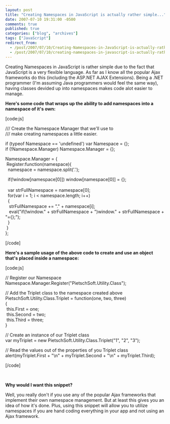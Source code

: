 ```yaml
---
layout: post
title: "Creating Namespaces in JavaScript is actually rather simple..."
date: 2007-07-10 19:31:00 -0500
comments: true
published: true
categories: ["blog", "archives"]
tags: ["JavaScript"]
redirect_from: 
  - /post/2007/07/10/Creating-Namespaces-in-JavaScript-is-actually-rather-simple
  - /post/2007/07/10/creating-namespaces-in-javascript-is-actually-rather-simple
---
```

<!-- more -->
<p>
Creating Namespaces in JavaScript is rather simple due to the fact that JavaScript is a&nbsp;very flexible language. As far as I know all the popular Ajax frameworks do this (including the&nbsp;ASP.NET AJAX Extensions). Being a .NET programmer (I&#39;m assuming Java programmers would feel the same way), having classes devided up into&nbsp;namespaces makes code alot easier to manage.
</p>
<p>
<strong>Here&#39;s some code that wraps up the ability to add namespaces into&nbsp;a namespace of it&#39;s own:</strong>
</p>
<p>
[code:js] 
</p>
<p>
/// Create the Namespace Manager that we&#39;ll use to<br />
/// make creating namespaces a little easier.
</p>
<p>
if (typeof Namespace == &#39;undefined&#39;) var Namespace = {};<br />
if (!Namespace.Manager) Namespace.Manager = {};
</p>
<p>
Namespace.Manager = {<br />
&nbsp;Register:function(namespace){<br />
&nbsp;&nbsp;namespace = namespace.split(&#39;.&#39;);
</p>
<p>
&nbsp;&nbsp;if(!window[namespace[0]]) window[namespace[0]] = {};<br />
&nbsp;&nbsp;<br />
&nbsp;&nbsp;var strFullNamespace = namespace[0];<br />
&nbsp;&nbsp;for(var i = 1; i &lt; namespace.length; i++)<br />
&nbsp;&nbsp;{<br />
&nbsp;&nbsp;&nbsp;strFullNamespace += &quot;.&quot; + namespace[i];<br />
&nbsp;&nbsp;&nbsp;eval(&quot;if(!window.&quot; + strFullNamespace + &quot;)window.&quot; + strFullNamespace + &quot;={};&quot;);<br />
&nbsp;&nbsp;}<br />
&nbsp;}<br />
};
</p>
<p>
[/code] 
</p>
<p>
<strong>Here&#39;s&nbsp;a sample usage of the above code to create and use an object that&#39;s placed inside a namespace:</strong>
</p>
<p>
[code:js] 
</p>
<p>
// Register our Namespace<br />
Namespace.Manager.Register(&quot;PietschSoft.Utility.Class&quot;);
</p>
<p>
// Add the Triplet class to the namespace created above<br />
PietschSoft.Utility.Class.Triplet = function(one, two, three)<br />
{<br />
&nbsp;this.First = one;<br />
&nbsp;this.Second = two;<br />
&nbsp;this.Third = three;<br />
}
</p>
<p>
// Create an instance of our Triplet class<br />
var myTriplet = new PietschSoft.Utility.Class.Triplet(&quot;1&quot;, &quot;2&quot;, &quot;3&quot;);
</p>
<p>
// Read the values out of the properties of you Triplet class<br />
alert(myTriplet.First + &quot;\n&quot; + myTriplet.Second + &quot;\n&quot; + myTriplet.Third);
</p>
<p>
[/code]
</p>
<p>
&nbsp;
</p>
<p>
<strong>Why would I want this snippet?</strong>
</p>
<p>
Well, you really don&#39;t if you use any of the popular Ajax frameworks that implement their own namespace management. But at least this gives you an idea of how it&#39;s done. Plus, using this snippet will allow you to utilize namespaces if you are hand coding everything in your app and not using an Ajax framework.
</p>
